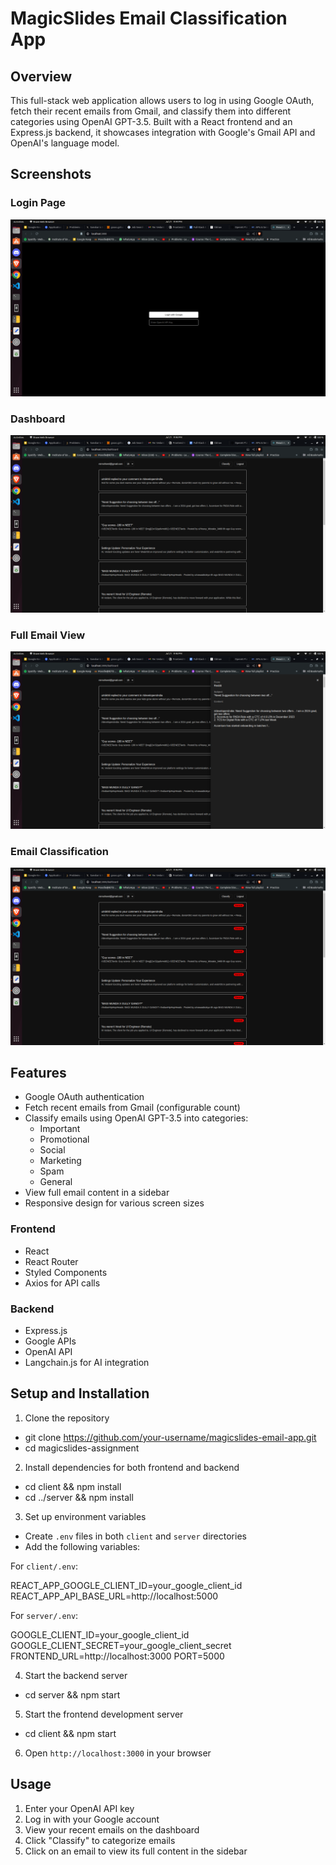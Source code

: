 # MagicSlides Email Classification App

## Overview

This full-stack web application allows users to log in using Google OAuth, fetch their recent emails from Gmail, and classify them into different categories using OpenAI GPT-3.5. Built with a React frontend and an Express.js backend, it showcases integration with Google's Gmail API and OpenAI's language model.


## Screenshots

### Login Page
![Login Page](./client/public/one.png)

### Dashboard
![Dashboard](./client/public/two.png)

### Full Email View
![Full Email View](./client/public/three.png)

### Email Classification
![Email Classification](./client/public/four.png)

## Features

- Google OAuth authentication
- Fetch recent emails from Gmail (configurable count)
- Classify emails using OpenAI GPT-3.5 into categories:
  - Important
  - Promotional
  - Social
  - Marketing
  - Spam
  - General
- View full email content in a sidebar
- Responsive design for various screen sizes

### Frontend
- React
- React Router
- Styled Components
- Axios for API calls

### Backend
- Express.js
- Google APIs
- OpenAI API
- Langchain.js for AI integration

## Setup and Installation

1. Clone the repository
- git clone https://github.com/your-username/magicslides-email-app.git
- cd magicslides-assignment

2. Install dependencies for both frontend and backend
- cd client && npm install
- cd ../server && npm install

3. Set up environment variables
- Create `.env` files in both `client` and `server` directories
- Add the following variables:

For `client/.env`:

REACT_APP_GOOGLE_CLIENT_ID=your_google_client_id
REACT_APP_API_BASE_URL=http://localhost:5000

For `server/.env`:

GOOGLE_CLIENT_ID=your_google_client_id
GOOGLE_CLIENT_SECRET=your_google_client_secret
FRONTEND_URL=http://localhost:3000
PORT=5000

4. Start the backend server
- cd server && npm start

5. Start the frontend development server
- cd client && npm start

6. Open `http://localhost:3000` in your browser

## Usage

1. Enter your OpenAI API key
2. Log in with your Google account
3. View your recent emails on the dashboard
4. Click "Classify" to categorize emails
5. Click on an email to view its full content in the sidebar
